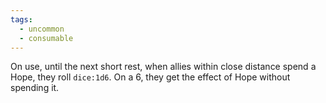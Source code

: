 ```yaml
---
tags:
  - uncommon
  - consumable
---
```

On use, until the next short rest, when allies within close distance spend a Hope, they roll `dice:1d6`. On a 6, they get the effect of Hope without spending it.